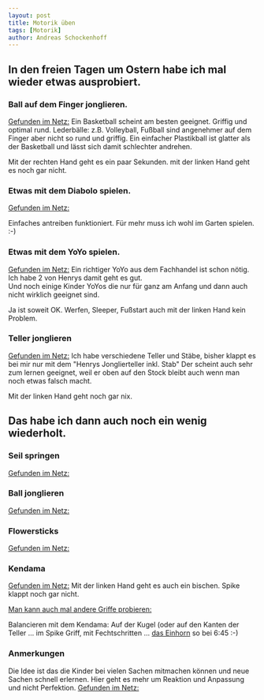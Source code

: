 ```yaml
---
layout: post
title: Motorik üben 
tags: [Motorik]
author: Andreas Schockenhoff 
---
```

## In den freien Tagen um Ostern habe ich mal wieder etwas ausprobiert.

### Ball auf dem Finger jonglieren. 
[Gefunden im Netz:](https://www.youtube.com/watch?v=erXBwHuk0dM)
Ein Basketball scheint am besten geeignet. Griffig und optimal rund. 
Lederbälle: z.B. Volleyball, Fußball sind angenehmer auf dem Finger aber nicht so rund und griffig.
Ein einfacher Plastikball ist glatter als der Basketball und lässt sich damit schlechter andrehen. 

Mit der rechten Hand geht es ein paar Sekunden. mit der linken Hand geht es noch gar nicht.

### Etwas mit dem Diabolo spielen. 
[Gefunden im Netz:](https://www.youtube.com/watch?v=1-2e9Da8C3E)

Einfaches antreiben funktioniert. Für mehr muss ich wohl im Garten spielen. :-) 

### Etwas mit dem YoYo spielen. 
[Gefunden im Netz:](https://www.youtube.com/watch?v=UxTiFFkEkIs)
Ein richtiger YoYo aus dem Fachhandel ist schon nötig. Ich habe 2 von Henrys damit geht es gut.  
Und noch einige Kinder YoYos die nur für ganz am Anfang und dann auch nicht wirklich geeignet sind.   

Ja ist soweit OK. Werfen, Sleeper, Fußstart auch mit der linken Hand kein Problem.   

### Teller jonglieren
[Gefunden im Netz:](https://www.youtube.com/watch?v=hOA7SYkHB_k)
Ich habe verschiedene Teller und Stäbe, bisher klappt es bei mir nur mit dem "Henrys Jonglierteller inkl. Stab"
Der scheint auch sehr zum lernen geeignet, weil er oben auf den Stock bleibt auch wenn man noch etwas falsch macht.

Mit der linken Hand geht noch gar nix.

## Das habe ich dann auch noch ein wenig wiederholt.
### Seil springen
[Gefunden im Netz:](https://www.youtube.com/watch?v=vVctfW2OCyQ)
### Ball jonglieren
[Gefunden im Netz:](https://www.youtube.com/watch?v=3V6D2PyFEKM)
### Flowersticks
[Gefunden im Netz:](https://www.youtube.com/watch?v=QhFfFgYo6mg)
### Kendama
[Gefunden im Netz:](https://www.youtube.com/watch?v=3mgtwewEb4I)
Mit der linken Hand geht es auch ein bischen. Spike klappt noch gar nicht.

[Man kann auch mal andere Griffe probieren:](https://www.youtube.com/watch?v=4EKZIV2qDQc)

Balancieren mit dem Kendama: Auf der Kugel (oder auf den Kanten der Teller ... im Spike Griff, mit Fechtschritten ... [das Einhorn](https://www.youtube.com/watch?v=D5mK-DmeCwk) so bei 6:45 :-)

### Anmerkungen
Die Idee ist das die Kinder bei vielen Sachen mitmachen können und neue Sachen schnell erlernen. Hier geht es mehr um Reaktion und Anpassung und nicht Perfektion.
[Gefunden im Netz:](https://www.youtube.com/watch?v=k6nyFvn1smc)